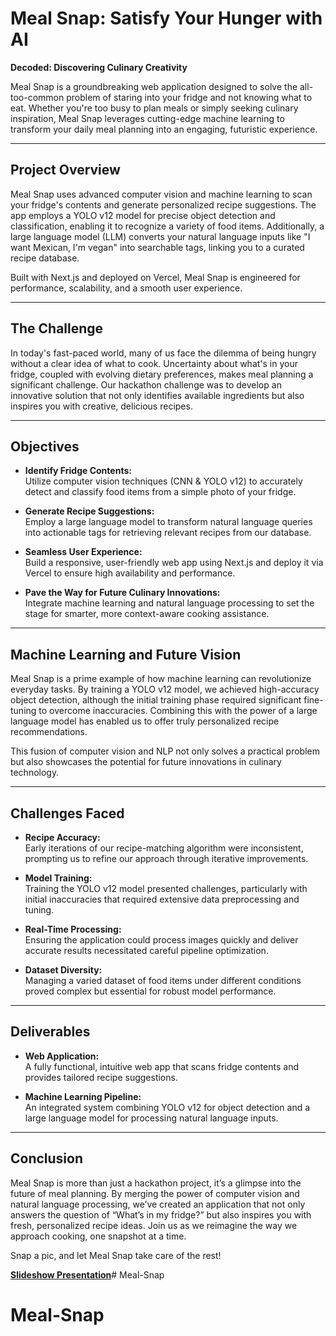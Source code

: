 # Meal Snap: Satisfy Your Hunger with AI

**Decoded: Discovering Culinary Creativity**

Meal Snap is a groundbreaking web application designed to solve the all-too-common problem of staring into your fridge and not knowing what to eat. Whether you're too busy to plan meals or simply seeking culinary inspiration, Meal Snap leverages cutting-edge machine learning to transform your daily meal planning into an engaging, futuristic experience.

---

## Project Overview

Meal Snap uses advanced computer vision and machine learning to scan your fridge's contents and generate personalized recipe suggestions. The app employs a YOLO v12 model for precise object detection and classification, enabling it to recognize a variety of food items. Additionally, a large language model (LLM) converts your natural language inputs like "I want Mexican, I'm vegan" into searchable tags, linking you to a curated recipe database.

Built with Next.js and deployed on Vercel, Meal Snap is engineered for performance, scalability, and a smooth user experience.

---

## The Challenge

In today's fast-paced world, many of us face the dilemma of being hungry without a clear idea of what to cook. Uncertainty about what's in your fridge, coupled with evolving dietary preferences, makes meal planning a significant challenge. Our hackathon challenge was to develop an innovative solution that not only identifies available ingredients but also inspires you with creative, delicious recipes.

---

## Objectives

- **Identify Fridge Contents:**  
  Utilize computer vision techniques (CNN & YOLO v12) to accurately detect and classify food items from a simple photo of your fridge.

- **Generate Recipe Suggestions:**  
  Employ a large language model to transform natural language queries into actionable tags for retrieving relevant recipes from our database.

- **Seamless User Experience:**  
  Build a responsive, user-friendly web app using Next.js and deploy it via Vercel to ensure high availability and performance.

- **Pave the Way for Future Culinary Innovations:**  
  Integrate machine learning and natural language processing to set the stage for smarter, more context-aware cooking assistance.

---

## Machine Learning and Future Vision

Meal Snap is a prime example of how machine learning can revolutionize everyday tasks. By training a YOLO v12 model, we achieved high-accuracy object detection, although the initial training phase required significant fine-tuning to overcome inaccuracies. Combining this with the power of a large language model has enabled us to offer truly personalized recipe recommendations.

This fusion of computer vision and NLP not only solves a practical problem but also showcases the potential for future innovations in culinary technology.

---

## Challenges Faced

- **Recipe Accuracy:**  
  Early iterations of our recipe-matching algorithm were inconsistent, prompting us to refine our approach through iterative improvements.

- **Model Training:**  
  Training the YOLO v12 model presented challenges, particularly with initial inaccuracies that required extensive data preprocessing and tuning.

- **Real-Time Processing:**  
  Ensuring the application could process images quickly and deliver accurate results necessitated careful pipeline optimization.

- **Dataset Diversity:**  
  Managing a varied dataset of food items under different conditions proved complex but essential for robust model performance.

---

## Deliverables

- **Web Application:**  
  A fully functional, intuitive web app that scans fridge contents and provides tailored recipe suggestions.

- **Machine Learning Pipeline:**  
  An integrated system combining YOLO v12 for object detection and a large language model for processing natural language inputs.
---

## Conclusion

Meal Snap is more than just a hackathon project, it’s a glimpse into the future of meal planning. By merging the power of computer vision and natural language processing, we’ve created an application that not only answers the question of “What’s in my fridge?” but also inspires you with fresh, personalized recipe ideas. Join us as we reimagine the way we approach cooking, one snapshot at a time.

Snap a pic, and let Meal Snap take care of the rest!

**[Slideshow Presentation](https://docs.google.com/presentation/d/1xCiC3NrRe4zZLrtuUNbp4aLKXeHvchUT1kE2egLoD1s/edit?usp=sharing)**# Meal-Snap
# Meal-Snap
